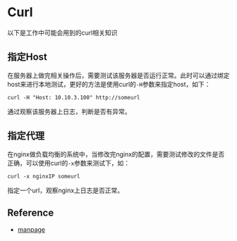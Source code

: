 Curl
===

以下是工作中可能会用到的curl相关知识

指定Host
---

在服务器上做完相关操作后，需要测试该服务器是否运行正常。此时可以通过绑定host来进行本地测试，更好的方法是使用curl的`-H`参数来指定host，如下：

    curl -H "Host: 10.10.3.100" http://someurl

通过观察该服务器上日志，判断是否有异常。

指定代理
---

在nginx做负载均衡的系统中，当修改完nginx的配置，需要测试修改的文件是否正确，可以使用curl的`-x`参数来测试下，如：

    curl -x nginxIP someurl

指定一个url，观察nginx上日志是否正常。


Reference
---

- [manpage](http://curl.haxx.se/docs/manpage.html)
